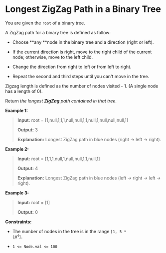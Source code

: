 # Longest ZigZag Path in a Binary Tree

You are given the <code>root</code> of a binary tree.

A ZigZag path for a binary tree is defined as follow:

- Choose **any **node in the binary tree and a direction (right or left).

- If the current direction is right, move to the right child of the current node; otherwise, move to the left child.

- Change the direction from right to left or from left to right.

- Repeat the second and third steps until you can't move in the tree.

Zigzag length is defined as the number of nodes visited - 1. (A single node has a length of 0).

Return *the longest **ZigZag** path contained in that tree*.


**Example 1:**
>
> **Input:** root = [1,null,1,1,1,null,null,1,1,null,1,null,null,null,1]
>
> **Output:** 3
>
> **Explanation:** Longest ZigZag path in blue nodes (right -&gt; left -&gt; right).

**Example 2:**
>
> **Input:** root = [1,1,1,null,1,null,null,1,1,null,1]
>
> **Output:** 4
>
> **Explanation:** Longest ZigZag path in blue nodes (left -&gt; right -&gt; left -&gt; right).

**Example 3:**
>
> **Input:** root = [1]
>
> **Output:** 0


**Constraints:**

- The number of nodes in the tree is in the range <code>[1, 5 * 10<sup>4</sup>]</code>.

- <code>1 &lt;= Node.val &lt;= 100</code>
